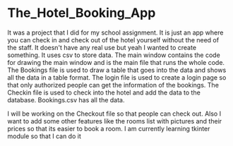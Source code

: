 # The_Hotel_Booking_App
It was a project that I did for my school assignment. 
It is just an app where you can check in and check out of the hotel yourself without the need of the staff.
It doesn't have any real use but yeah I wanted to create something.
It uses csv to store data.
The main window contains the code for drawing the main window and is the main file that runs the whole code.
The Bookings file is used to draw a table that goes into the data and shows all the data in a table format.
The login file is used to create a login page so that only authorized people can get the information of the bookings.
The Checkin file is used to check into the hotel and add the data to the database.
Bookings.csv has all the data.

I will be working on the Checkout file so that people can check out.
Also I want to add some other features like the rooms list with pictures and their prices so that its easier to book a room.
I am currently learning tkinter module so that I can do it
